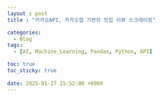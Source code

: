 ```yaml
---
layout : post
title : "카카오API, 카카오맵 기반의 맛집 리뷰 스크래이핑"

categories:
  - Blog
tags:
  - [AI, Machine_Learning, Pandas, Python, API]

toc: true
toc_sticky: true
 
date: 2025-01-27 15:52:00 +0900
---
```

